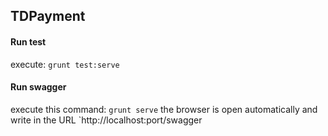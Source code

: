 ## TDPayment

#### Run test
execute:
`grunt test:serve`

#### Run swagger
execute this command:
`grunt serve`
the browser is open automatically and write in the URL 
`http://localhost:port/swagger
